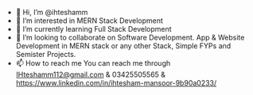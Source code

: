- 👋 Hi, I’m @ihteshamm
- 👀 I’m interested in MERN Stack Development
- 🌱 I’m currently learning Full Stack Development
- 💞️ I’m looking to collaborate on Software Development. App & Website Development in MERN stack or any other Stack, Simple FYPs and Semister Projects.
- 📫 How to reach me 
                You can reach me through IHteshamm112@gmail.com & 03425505565 & https://www.linkedin.com/in/ihtesham-mansoor-9b90a0233/ 
<!---
Ihtesham Mansoor
MERN Stack Developer.
Graduated From Comsats University Islamabad.
--->
